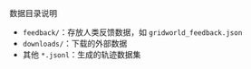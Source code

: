 数据目录说明

- `feedback/`：存放人类反馈数据，如 `gridworld_feedback.json`
- `downloads/`：下载的外部数据
- 其他 `*.jsonl`：生成的轨迹数据集


